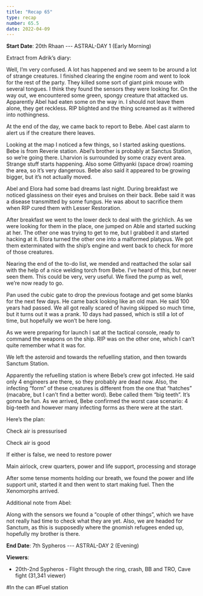 ```yaml
---
title: "Recap 65"
type: recap
number: 65.5
date: 2022-04-09
---
```


**Start Date**: 20th Rhaan --- ASTRAL-DAY 1 (Early Morning)

Extract from Adrik’s diary:

Well, I’m very confused. A lot has happened and we seem to be around a lot of strange creatures. I finished clearing the engine room and went to look for the rest of the party. They killed some sort of giant pink mouse with several tongues. I think they found the sensors they were looking for. On the way out, we encountered some green, spongy creature that attacked us. Apparently Abel had eaten some on the way in. I should not leave them alone, they get reckless. RIP blighted and the thing screamed as it withered into nothingness.

At the end of the day, we came back to report to Bebe. Abel cast alarm to alert us if the creature there leaves. 

Looking at the map I noticed a few things, so I started asking questions. Bebe is from Reverie station. Abel’s brother is probably at Sanctus Station, so we’re going there. Lharvion is surrounded by some crazy event area. Strange stuff starts happening. Also some Githyanki (space drow) roaming the area, so it’s very dangerous. Bebe also said it appeared to be growing bigger, but it’s not actually moved. 

Abel and Elora had some bad dreams last night. During breakfast we noticed glassiness on their eyes and bruises on their back. Bebe said it was a disease transmitted by some fungus. He was about to sacrifice them when RIP cured them with Lesser Restoration. 

After breakfast we went to the lower deck to deal with the grichlich. As we were looking for them in the place, one jumped on Able and started sucking at her. The other one was trying to get to me, but I grabbed it and started hacking at it. Elora turned the other one into a malformed platypus. We got them exterminated with the ship’s engine and went back to check for more of those creatures.

Nearing the end of the to-do list, we mended and reattached the solar sail with the help of a nice welding torch from Bebe. I’ve heard of this, but never seen them. This could be very, very useful. We fixed the pump as well, we’re now ready to go.

Pan used the cubic gate to drop the previous footage and get some blanks for the next few days. He came back looking like an old man. He said 100 years had passed. We all got really scared of having skipped so much time, but it turns out it was a prank. 10 days had passed, which is still a lot of time, but hopefully we won’t be here long.

As we were preparing for launch I sat at the tactical console, ready to command the weapons on the ship. RIP was on the other one, which I can’t quite remember what it was for. 

We left the asteroid and towards the refuelling station, and then towards Sanctum Station.

Apparently the refuelling station is where Bebe’s crew got infected. He said only 4 engineers are there, so they probably are dead now. Also, the infecting “form” of these creatures is different from the one that “hatches” (macabre, but I can’t find a better word). Bebe called them “big teeth”. It’s gonna be fun. As we arrived, Bebe confirmed the worst case scenario: 4 big-teeth and however many infecting forms as there were at the start.

Here’s the plan:

Check air is pressurised

Check air is good

If either is false, we need to restore power

Main airlock, crew quarters, power and life support, processing and storage

After some tense moments holding our breath, we found the power and life support unit, started it and then went to start making fuel. Then the Xenomorphs arrived.

Additional note from Abel:

Along with the sensors we found a “couple of other things”, which we have not really had time to check what they are yet. Also, we are headed for Sanctum, as this is supposedly where the gnomish refugees ended up, hopefully my brother is there.

**End Date**: 7th Sypheros --- ASTRAL-DAY 2 (Evening)

**Viewers**:
- 20th-2nd Sypheros - Flight through the ring, crash, BB and TRO, Cave fight (31,341 viewer)

\#In the can \#Fuel station 